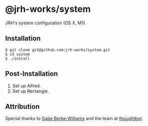 # @jrh-works/system

JRH's system configuration (OS X, M1).

## Installation

```
$ git clone git@github.com:jrh-works/system.git
$ cd system
$ ./install
```

## Post-Installation

1. Set up Alfred.
2. Set up Rectangle.

## Attribution

Special thanks to [Gabe Berke-Williams](https://github.com/gabebw/dotfiles) and the team at [thoughtbot](https://thoughtbot.com).
